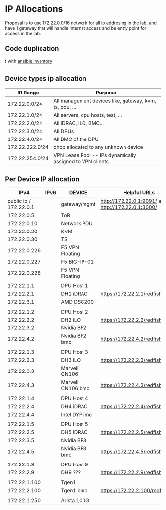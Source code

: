# IP Allocations

Proposal is to use 172.22.0.0/16 network for all ip addresing in the lab, and have 1 gateway that will handle internet access and be entry point for access in the lab.

## Code duplication

:exclamation: with [ansible inventory](../ansible/inventory)

## Device types ip allocation

| IR Range            | Purpose                                                     |
|-----------------    |---------------------------------------------------------    |
| 172.22.0.0/24       | All management devices like, gateway, kvm, ts, pdu, ...     |
| 172.22.1.0/24       | All servers, dpu hosts, test, ...                           |
| 172.22.2.0/24       | All iDRAC, iLO, BMC...                                      |
| 172.22.3.0/24       | All DPUs                                                    |
| 172.22.4.0/24       | All BMC of the DPU                                          |
| 172.22.222.0/24     | dhcp allocated to any unknown device                        |
| 172.22.254.0/24     | VPN Lease Pool -- IPs dynamically assigned to VPN clients   |

## Per Device IP allocation

| IPv4                          | IPv6     | DEVICE           | Helpful URLs   |
|---------------------------    |------    |----------------- |----------------|
| public ip / 172.22.0.1        |          | gateway/mgmt     | <http://172.22.0.1:9091/> and <http://172.22.0.1:3000/> |
| 172.22.0.5                    |          | ToR              |                                  |
| 172.22.0.10                   |          | Network PDU      |                                  |
| 172.22.0.20                   |          | KVM              |                                  |
| 172.22.0.30                   |          | TS               |                                  |
| 172.22.0.226                  |          | F5 VPN Floating  |                                  |
| 172.22.0.227                  |          | F5 BIG-IP-01     |                                  |
| 172.22.0.228                  |          | F5 VPN Floating  |                                  |
|                               |          |                  |                                  |
| 172.22.1.1                    |          | DPU Host 1       |                                  |
| 172.22.2.1                    |          | DH1 iDRAC        | <https://172.22.2.1/redfish/v1/> |
| 172.22.3.1                    |          | AMD DSC200       |                                  |
|                               |          |                  |                                  |
| 172.22.1.2                    |          | DPU Host 2       |                                  |
| 172.22.2.2                    |          | DH2 iLO          | <https://172.22.2.2/redfish/v1/> |
| 172.22.3.2                    |          | Nvidia BF2       |                                  |
| 172.22.4.2                    |          | Nvidia BF2 bmc   | <https://172.22.4.2/redfish/v1/> |
|                               |          |                  |                                  |
| 172.22.1.3                    |          | DPU Host 3       |                                  |
| 172.22.2.3                    |          | DH3 iLO          | <https://172.22.2.3/redfish/v1/> |
| 172.22.3.3                    |          | Marvell CN106    |                                  |
| 172.22.4.3                    |          | Marvell CN106 bmc | <https://172.22.4.3/redfish/v1/> |
|                               |          |                  |                                  |
| 172.22.1.4                    |          | DPU Host 4       |                                  |
| 172.22.2.4                    |          | DH4 iDRAC        | <https://172.22.2.4/redfish/v1/> |
| 172.22.4.4                    |          | Intel DYP imc    |                                  |
|                               |          |                  |                                  |
| 172.22.1.5                    |          | DPU Host 5       |                                  |
| 172.22.2.5                    |          | DH5 iDRAC        | <https://172.22.2.5/redfish/v1/> |
| 172.22.3.5                    |          | Nvidia BF3       |                                  |
| 172.22.4.5                    |          | Nvidia BF3 bmc   | <https://172.22.4.5/redfish/v1/> |
|                               |          |                  |                                  |
| 172.22.1.9                    |          | DPU Host 9       |                                  |
| 172.22.2.9                    |          | DH9 ???          | <https://172.22.2.9/redfish/v1/> |
|                               |          |                  |                                  |
| 172.22.1.100                  |          | Tgen1            |                                  |
| 172.22.2.100                  |          | Tgen1 bmc        | <https://172.22.2.100/redfish/v1/> |
|                               |          |                  |                                  |
| 172.22.1.250                  |          | Arista 100G      |                                  |
